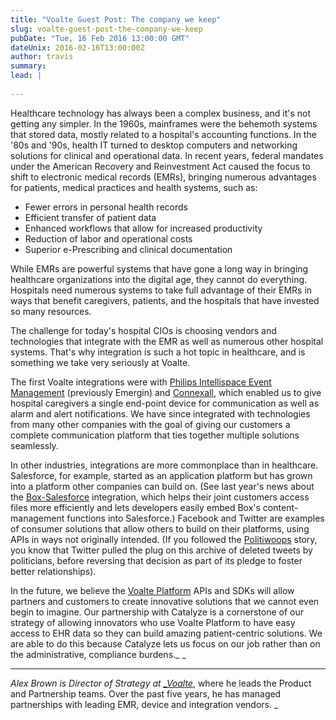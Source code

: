 ```yaml
---
title: "Voalte Guest Post: The company we keep"
slug: voalte-guest-post-the-company-we-keep
pubDate: "Tue, 16 Feb 2016 13:00:00 GMT"
dateUnix: 2016-02-16T13:00:00Z
author: travis
summary: 
lead: |
    
---
```

Healthcare technology has always been a complex business, and it's not getting any simpler. In the 1960s, mainframes were the behemoth systems that stored data, mostly related to a hospital's accounting functions. In the '80s and '90s, health IT turned to desktop computers and networking solutions for clinical and operational data. In recent years, federal mandates under the American Recovery and Reinvestment Act caused the focus to shift to electronic medical records (EMRs), bringing numerous advantages for patients, medical practices and health systems, such as:

* Fewer errors in personal health records
* Efficient transfer of patient data
* Enhanced workflows that allow for increased productivity
* Reduction of labor and operational costs
* Superior e-Prescribing and clinical documentation

While EMRs are powerful systems that have gone a long way in bringing healthcare organizations into the digital age, they cannot do everything. Hospitals need numerous systems to take full advantage of their EMRs in ways that benefit caregivers, patients, and the hospitals that have invested so many resources.

The challenge for today's hospital CIOs is choosing vendors and technologies that integrate with the EMR as well as numerous other hospital systems. That's why integration is such a hot topic in healthcare, and is something we take very seriously at Voalte.

The first Voalte integrations were with [Philips Intellispace Event Management][1] (previously Emergin) and [Connexall][2], which enabled us to give hospital caregivers a single end-point device for communication as well as alarm and alert notifications. We have since integrated with technologies from many other companies with the goal of giving our customers a complete communication platform that ties together multiple solutions seamlessly. 

In other industries, integrations are more commonplace than in healthcare. Salesforce, for example, started as an application platform but has grown into a platform other companies can build on. (See last year's news about the [Box-Salesforce][3] integration, which helps their joint customers access files more efficiently and lets developers easily embed Box's content-management functions into Salesforce.) Facebook and Twitter are examples of consumer solutions that allow others to build on their platforms, using APIs in ways not originally intended. (If you followed the [Politiwoops][4] story, you know that Twitter pulled the plug on this archive of deleted tweets by politicians, before reversing that decision as part of its pledge to foster better relationships).

In the future, we believe the [Voalte Platform][5] APIs and SDKs will allow partners and customers to create innovative solutions that we cannot even begin to imagine. Our partnership with Catalyze is a cornerstone of our strategy of allowing innovators who use Voalte Platform to have easy access to EHR data so they can build amazing patient-centric solutions. We are able to do this because Catalyze lets us focus on our job rather than on the administrative, compliance burdens._ _

----

_Alex Brown is Director of Strategy at [__Voalte_][6]_, where he leads the Product and Partnership teams. Over the past five years, he has managed partnerships with leading EMR, device and integration vendors. _


[1]: http://www.usa.philips.com/healthcare/product/HC866030/intellispace-event-management-information-system
[2]: http://www.connexall.com/
[3]: http://techcrunch.com/2015/12/16/box-salesforce-partnership-demonstrates-power-of-cloud-connectivity/
[4]: http://politwoops.sunlightfoundation.com/
[5]: http://www.voalte.com/platform/
[6]: http://www.voalte.com/
